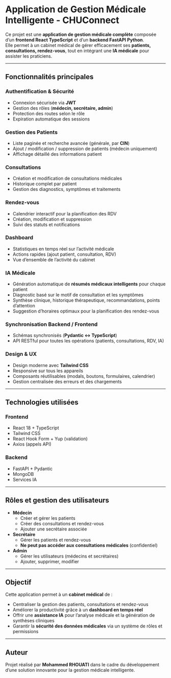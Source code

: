 # Application de Gestion Médicale Intelligente - CHUConnect

Ce projet est une **application de gestion médicale complète** composée d’un **frontend React TypeScript** et d’un **backend FastAPI Python**.  
Elle permet à un cabinet médical de gérer efficacement ses **patients, consultations, rendez-vous**, tout en intégrant une **IA médicale** pour assister les praticiens.

---

## Fonctionnalités principales

### Authentification & Sécurité
- Connexion sécurisée via **JWT**
- Gestion des rôles (**médecin, secrétaire, admin**)
- Protection des routes selon le rôle
- Expiration automatique des sessions

### Gestion des Patients
- Liste paginée et recherche avancée (générale, par **CIN**)
- Ajout / modification / suppression de patients (médecin uniquement)
- Affichage détaillé des informations patient

### Consultations
- Création et modification de consultations médicales
- Historique complet par patient
- Gestion des diagnostics, symptômes et traitements

### Rendez-vous
- Calendrier interactif pour la planification des RDV
- Création, modification et suppression
- Suivi des statuts et notifications

### Dashboard
- Statistiques en temps réel sur l’activité médicale
- Actions rapides (ajout patient, consultation, RDV)
- Vue d’ensemble de l’activité du cabinet

### IA Médicale
- Génération automatique de **résumés médicaux intelligents** pour chaque patient
- Diagnostic basé sur le motif de consultation et les symptômes
- Synthèse clinique, historique thérapeutique, recommandations, points d’attention
- Suggestion d’horaires optimaux pour la planification des rendez-vous

### Synchronisation Backend / Frontend
- Schémas synchronisés (**Pydantic ↔ TypeScript**)
- API RESTful pour toutes les opérations (patients, consultations, RDV, IA)

### Design & UX
- Design moderne avec **Tailwind CSS**
- Responsive sur tous les appareils
- Composants réutilisables (modals, boutons, formulaires, calendrier)
- Gestion centralisée des erreurs et des chargements

---

## Technologies utilisées

### Frontend
- React 18 + TypeScript
- Tailwind CSS
- React Hook Form + Yup (validation)
- Axios (appels API)

### Backend
- FastAPI + Pydantic
- MongoDB
- Services IA

---

## Rôles et gestion des utilisateurs

- **Médecin**
  - Créer et gérer les patients
  - Créer des consultations et rendez-vous
  - Ajouter une secrétaire associée
- **Secrétaire**
  - Gérer les patients et rendez-vous
  - **Ne peut pas accéder aux consultations médicales** (confidentiel)
- **Admin**
  - Gérer les utilisateurs (médecins et secrétaires)
  - Ajouter, supprimer, modifier

---

## Objectif

Cette application permet à un **cabinet médical** de :
- Centraliser la gestion des patients, consultations et rendez-vous  
- Améliorer la productivité grâce à un **dashboard en temps réel**  
- Offrir une **assistance IA** pour l’analyse médicale et la génération de synthèses cliniques  
- Garantir la **sécurité des données médicales** via un système de rôles et permissions  

---

## Auteur
Projet réalisé par **Mohammed RHOUATI** dans le cadre du développement d’une solution innovante pour la gestion médicale intelligente.
